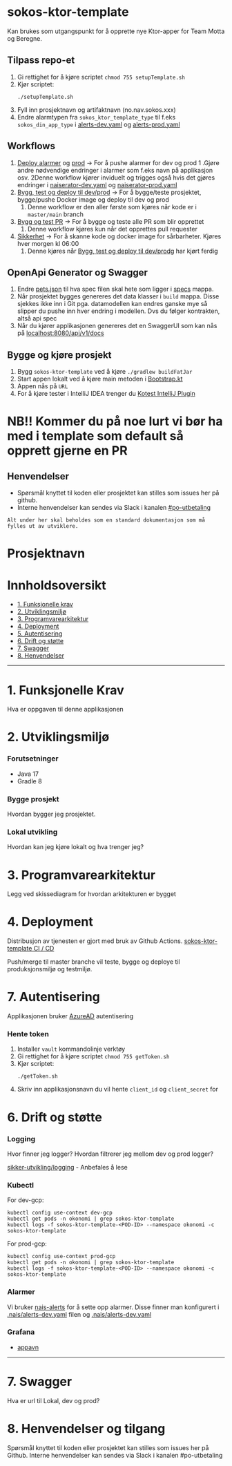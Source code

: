 # sokos-ktor-template

Kan brukes som utgangspunkt for å opprette nye Ktor-apper for Team Motta og Beregne.

## Tilpass repo-et
1. Gi rettighet for å kjøre scriptet `chmod 755 setupTemplate.sh`
2. Kjør scriptet: 
   ```
   ./setupTemplate.sh
   ```
3. Fyll inn prosjektnavn og artifaktnavn (no.nav.sokos.xxx)
4. Endre alarmtypen fra `sokos_ktor_template_type` til f.eks `sokos_din_app_type` i [alerts-dev.yaml](.nais/alerts-dev.yaml) og [alerts-prod.yaml](.nais/alerts-prod.yaml)

## Workflows

1. [Deploy alarmer](.github/workflows/alerts-dev.yaml) og [prod](.github/workflows/alerts-prod.yaml) -> For å pushe alarmer for dev og prod
   1 .Gjøre andre nødvendige endringer i alarmer som f.eks navn på applikasjon osv.
   2Denne workflow kjører inviduelt og trigges også hvis det gjøres endringer i [naiserator-dev.yaml](.nais/naiserator-dev.yaml) og [naiserator-prod.yaml](.nais/naiserator-prod.yaml)
2. [Bygg, test og deploy til dev/prod](.github/workflows/build-test-deploy.yaml) -> For å bygge/teste prosjektet, bygge/pushe Docker image og deploy til dev og prod
   1. Denne workflow er den aller første som kjøres når kode er i `master/main` branch
3. [Bygg og test PR](.github/workflows/build-pr.yaml) -> For å bygge og teste alle PR som blir opprettet
   1. Denne workflow kjøres kun når det opprettes pull requester
4. [Sikkerhet](.github/workflows/security.yaml) -> For å skanne kode og docker image for sårbarheter. Kjøres hver morgen kl 06:00
   1. Denne kjøres når [Bygg, test og deploy til dev/prodg](.github/workflows/build-test-deploy.yaml) har kjørt ferdig

## OpenApi Generator og Swagger
1. Endre [pets.json](https://github.com/navikt/sokos-ktor-template/blob/master/build.gradle.kts#L73) til hva spec filen skal hete som ligger i [specs](specs) mappa.
2. Når prosjektet bygges genereres det data klasser i `build` mappa. Disse sjekkes ikke inn i Git pga. datamodellen kan endres ganske mye så slipper du pushe inn hver endring i modellen. Dvs du følger kontrakten, altså api spec
3. Når du kjører applikasjonen genereres det en SwaggerUI som kan nås på [localhost:8080/api/v1/docs](localhost:8080/api/v1/docs)

## Bygge og kjøre prosjekt
1. Bygg `sokos-ktor-template` ved å kjøre `./gradlew buildFatJar`
2. Start appen lokalt ved å kjøre main metoden i [Bootstrap.kt](src/main/kotlin/no/nav/sokos/prosjektnavn/Bootstrap.kt)
3. Appen nås på `URL`
4. For å kjøre tester i IntelliJ IDEA trenger du [Kotest IntelliJ Plugin](https://plugins.jetbrains.com/plugin/14080-kotest)

# NB!! Kommer du på noe lurt vi bør ha med i template som default så opprett gjerne en PR 
  
## Henvendelser

- Spørsmål knyttet til koden eller prosjektet kan stilles som issues her på github.
- Interne henvendelser kan sendes via Slack i kanalen [#po-utbetaling](https://nav-it.slack.com/archives/CKZADNFBP)

```
Alt under her skal beholdes som en standard dokumentasjon som må fylles ut av utviklere.
```

# Prosjektnavn

# Innholdsoversikt
* [1. Funksjonelle krav](#1-funksjonelle-krav)
* [2. Utviklingsmiljø](#2-utviklingsmiljø)
* [3. Programvarearkitektur](#3-programvarearkitektur)
* [4. Deployment](#4-deployment)
* [5. Autentisering](#5-autentisering)
* [6. Drift og støtte](#6-drift-og-støtte)
* [7. Swagger](#7-swagger)
* [8. Henvendelser](#8-henvendelser)
---

# 1. Funksjonelle Krav
Hva er oppgaven til denne applikasjonen

# 2. Utviklingsmiljø
### Forutsetninger
* Java 17
* Gradle 8

### Bygge prosjekt
Hvordan bygger jeg prosjektet.

### Lokal utvikling
Hvordan kan jeg kjøre lokalt og hva trenger jeg?

# 3. Programvarearkitektur
Legg ved skissediagram for hvordan arkitekturen er bygget

# 4. Deployment
Distribusjon av tjenesten er gjort med bruk av Github Actions.
[sokos-ktor-template CI / CD](https://github.com/navikt/sokos-ktor-template/actions)

Push/merge til master branche vil teste, bygge og deploye til produksjonsmiljø og testmiljø.

# 7. Autentisering
Applikasjonen bruker [AzureAD](https://docs.nais.io/security/auth/azure-ad/) autentisering

### Hente token
1. Installer `vault` kommandolinje verktøy
2. Gi rettighet for å kjøre scriptet `chmod 755 getToken.sh`
3. Kjør scriptet:
   ```
   ./getToken.sh
   ```
4. Skriv inn applikasjonsnavn du vil hente `client_id` og `client_secret` for

# 6. Drift og støtte

### Logging
Hvor finner jeg logger? Hvordan filtrerer jeg mellom dev og prod logger?

[sikker-utvikling/logging](https://sikkerhet.nav.no/docs/sikker-utvikling/logging) - Anbefales å lese

### Kubectl
For dev-gcp:
```shell script
kubectl config use-context dev-gcp
kubectl get pods -n okonomi | grep sokos-ktor-template
kubectl logs -f sokos-ktor-template-<POD-ID> --namespace okonomi -c sokos-ktor-template
```

For prod-gcp:
```shell script
kubectl config use-context prod-gcp
kubectl get pods -n okonomi | grep sokos-ktor-template
kubectl logs -f sokos-ktor-template-<POD-ID> --namespace okonomi -c sokos-ktor-template
```

### Alarmer
Vi bruker [nais-alerts](https://doc.nais.io/observability/alerts) for å sette opp alarmer. 
Disse finner man konfigurert i [.nais/alerts-dev.yaml](.nais/alerts-dev.yaml) filen og [.nais/alerts-dev.yaml](.nais/alerts-dev.yaml)

### Grafana
- [appavn](url)
---

# 7. Swagger
Hva er url til Lokal, dev og prod?

# 8. Henvendelser og tilgang
   Spørsmål knyttet til koden eller prosjektet kan stilles som issues her på Github.
   Interne henvendelser kan sendes via Slack i kanalen #po-utbetaling

